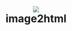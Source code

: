 <h1><center><img src="https://pandao.github.io/editor.md/images/logos/editormd-logo-180x180.png" /><br>image2html</center></h1>